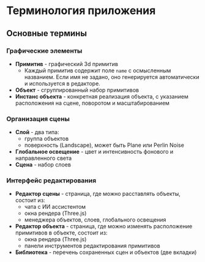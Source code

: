 # Терминология приложения

## Основные термины

### Графические элементы
- **Примитив** - графический 3d примитив
  - Каждый примитив содержит поле `name` с осмысленным названием. Если имя не задано, оно генерируется автоматически и используется в редакторе.
- **Объект** - сгруппированный набор примитивов
- **Инстанс объекта** - конкретная реализация объекта, с указанием расположения на сцене, поворотом и масштабированием

### Организация сцены
- **Слой** - два типа:
    - группа объектов
    - поверхность (Landscape), может быть Plane или Perlin Noise
- **Глобальное освещение** - цвет и интенсивность фонового и направленного света
- **Сцена** - набор слоев

### Интерфейс редактирования
- **Редактор сцены** - страница, где можно расставлять объекты, состоит из:
    - чата с ИИ ассистентом
    - окна рендера (Three.js)
    - менеджера объектов, слоев, глобального освещения
- **Редактор объекта** - страница, где можно изменять расположение примитивов в объекте, состоит из:
    - окна рендера (Three.js)
    - панели инструментов редактирования примитивов
- **Библиотека** - перечень сохраненных сцен и объектов (две вкладки)
